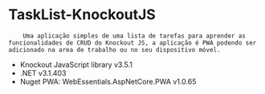 # TaskList-KnockoutJS

        Uma aplicação simples de uma lista de tarefas para aprender as funcionalidades de CRUD do Knockout JS, a aplicação é PWA podendo ser adicionado na area de trabalho ou no seu dispositivo móvel.
<ul>
  <li>Knockout JavaScript library v3.5.1</li>
  <li>.NET v3.1.403</li>
  <li>Nuget PWA: WebEssentials.AspNetCore.PWA v1.0.65</li>
</ul>
